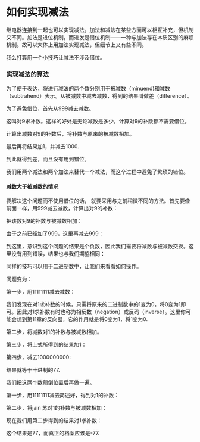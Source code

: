 如何实现减法
============

继电器连接到一起也可以实现减法。加法和减法在某些方面可以相互补充，但机制又不同。加法是进位机制，而进发是借位机制——一种与加法存在本质区别的麻烦机制。故可以大体上用加法实现减法，但细节上又有些不同。

我么打算用一个小技巧让减法不涉及借位。

### 实现减法的算法

为了便于表达，将进行减法的两个数分别用于被减数（minuend)和减数（subtrahend）表示。从被减数中减去减数，得到的结果叫做差（difference）。



为了避免借位，首先从999减去减数。



这叫对9求补数。这样的好处是无论减数是多少，计算对9的补数都不需要借位。

计算出减数对9的补数后，将补数与原来的被减数相加。



最后再将结果加1，并减去1000.



到此就得到差，而且没有用到错位。

我们用两个减法和两个加法来替代一个减法，而这个过程中避免了繁琐的错位。

#### 减数大于被减数的情况

要解决这个问题而不使用借位的话， 就要采用与之前稍微不同的方法。首先要像前面一样，用999减去减数，计算出对9的补数：



把该数对9的补数与被减数相加：



由于之前已经加了999，这里再减去999：



到这里，意识到这个问题的结果是个负数，因此我们需要将减数与被减数交换。这里没有用到错误，结果也与我们期望相同：



同样的技巧可以用于二进制数中，让我们来看看如何操作。

问题变为：



第一步，用11111111减去减数：



我们发现在对1求补数的时候，只需将原来的二进制数中的1变为0，将0变为1即可。因此对1求补数有时也称为相反数（negation）或反码（inverse）。这里你可能会想到第11章的反向器，它的作用就是将0变为1，将1变为0.

第二步，将减数对1的补数与被减数相加。



第三步，将上式所得到的结果加1：



第四步，减去1000000000:



结果就等于十进制的77.

我们把这两个数颠倒位置后再做一遍。



第一步，用11111111减去简述好，得到对1的补数：



第二步，将jain 苏对1的补数与被减数相加：



现在我们用第二步得到的结果对1求补数：



这个结果是77，而真正的档案应该是-77.



